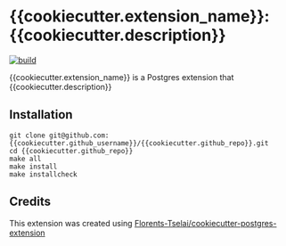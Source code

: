# {{cookiecutter.extension_name}}: {{cookiecutter.description}}

[![build](https://github.com/{{cookiecutter.github_username}}/{{cookiecutter.extension_name}}/actions/workflows/build.yml/badge.svg)](https://github.com/{{cookiecutter.github_username}}/{{cookiecutter.extension_name}}/actions/workflows/build.yml)

{{cookiecutter.extension_name}} is a Postgres extension that {{cookiecutter.description}}

## Installation

    git clone git@github.com:{{cookiecutter.github_username}}/{{cookiecutter.github_repo}}.git
    cd {{cookiecutter.github_repo}}
    make all
    make install
    make installcheck

## Credits

This extension was created using 
[Florents-Tselai/cookiecutter-postgres-extension](https://github.com/Florents-Tselai/cookiecutter-postgres-extension)